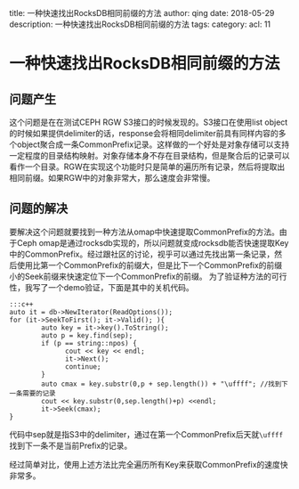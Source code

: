 title: 一种快速找出RocksDB相同前缀的方法
author: qing
date: 2018-05-29
description: 一种快速找出RocksDB相同前缀的方法
tags:
category:
acl: 11

# 一种快速找出RocksDB相同前缀的方法

## 问题产生

这个问题是在在测试CEPH RGW S3接口的时候发现的。S3接口在使用list object的时候如果提供delimiter的话，response会将相同delimiter前具有同样内容的多个object聚合成一条CommonPrefix记录。这样做的一个好处是对象存储可以支持一定程度的目录结构映射。对象存储本身不存在目录结构，但是聚合后的记录可以看作一个目录。RGW在实现这个功能时只是简单的遍历所有记录，然后将提取出相同前缀。如果RGW中的对象非常大，那么速度会非常慢。

## 问题的解决

要解决这个问题就要找到一种方法从omap中快速提取CommonPrefix的方法。由于Ceph omap是通过rocksdb实现的，所以问题就变成rocksdb能否快速提取Key中的CommonPrefix。经过跟社区的讨论，视乎可以通过先找出第一条记录，然后使用比第一个CommonPrefix的前缀大，但是比下一个CommonPrefix的前缀小的Seek前缀来快速定位下一个CommonPrefix的前缀。
为了验证种方法的可行性，我写了一个demo验证，下面是其中的关机代码。

    :::c++
    auto it = db->NewIterator(ReadOptions());
    for (it->SeekToFirst(); it->Valid(); ){
            auto key = it->key().ToString();
            auto p = key.find(sep);
            if (p == string::npos) {
                  cout << key << endl;
                  it->Next();
                  continue;
            }
            auto cmax = key.substr(0,p + sep.length()) + "\uffff"; //找到下一条需要的记录
            cout << key.substr(0,sep.length()+p) <<endl;
            it->Seek(cmax);
    }

代码中sep就是指S3中的delimiter，通过在第一个CommonPrefix后天就`\uffff`找到下一条不是当前Prefix的记录。

经过简单对比，使用上述方法比完全遍历所有Key来获取CommonPrefix的速度快非常多。
